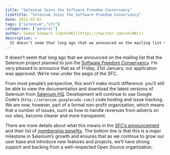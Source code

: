```yaml
---
title: "Selenium Joins the Software Freedom Conservancy"
linkTitle: "Selenium Joins the Software Freedom Conservancy"
date: 2011-02-02
tags: ["selenium","sfc"]
categories: ["general"]
author: Simon Stewart ([@shs96c](https://twitter.com/shs96c))
description: >
  It doesn’t seem that long ago that we announced on the mailing list that the Selenium project planned to join the Software Freedom Conservancy.
---
```


It doesn’t seem that long ago that we announced on the mailing list that the Selenium project planned to join the [Software Freedom Conservancy](http://sfconservancy.org/). I’m very pleased to announce that as of Friday, 21st January, our application was approved. We’re now under the aegis of the SFC.

From most people’s perspective, this won’t make much difference: you’ll still be able to view the documentation and download the latest versions of Selenium from [Selenium HQ](http://seleniumhq.org). Development will continue to use Google Code’s (`http://selenium.googlecode.com/`) code hosting and issue tracking. We are now, however, part of a formal non-profit organization, which means that a number of issues, such as how to handle revenues from adverts on our sites, become clearer and more transparent.

There are more details about what this means in the [SFC’s announcement](http://sfconservancy.org/news/2011/feb/02/selenium-joins/ "Selenium Joins the Software Freedom Conservancy") and their list of [membership benefits](http://sfconservancy.org/members/services/ "SFC Member Project Services"). The bottom line is that this is a major milestone in Selenium’s growth and ensures that as we continue to grow our user base and introduce new features and projects, we’ll have strong support and backing from a well-respected Open Source organization.